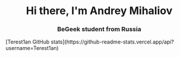 <h1 align="center">Hi there, I'm Andrey Mihaliov</h1>
<h3 align="center">BeGeek student from Russia</h3>
[Terest1an GitHub stats](https://github-readme-stats.vercel.app/api?username=Terest1an)


<!--
**Terest1an/Terest1an** is a ✨ _special_ ✨ repository because its `README.md` (this file) appears on your GitHub profile.

Here are some ideas to get you started:

- 🔭 I’m currently working on ...
- 🌱 I’m currently learning ...
- 👯 I’m looking to collaborate on ...
- 🤔 I’m looking for help with ...
- 💬 Ask me about ...
- 📫 How to reach me: ...
- 😄 Pronouns: ...
- ⚡ Fun fact: ...
-->
